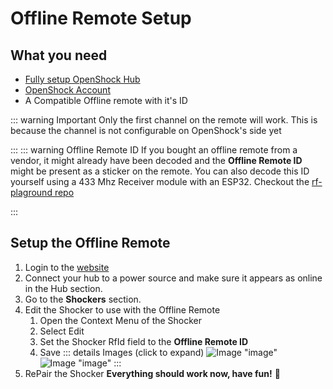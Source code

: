 # Offline Remote Setup

## What you need

- [Fully setup OpenShock Hub](./first-setup.md)
- [OpenShock Account](https://openshock.app/)
- A Compatible Offline remote with it's ID

::: warning Important
Only the first channel on the remote will work. This is because the channel is not configurable on OpenShock's side yet

:::
::: warning Offline Remote ID
If you bought an offline remote from a vendor, it might already have been decoded and the **Offline Remote ID** might be present as a sticker on the remote.
You can also decode this ID yourself using a 433 Mhz Receiver module with an ESP32. Checkout the [rf-plaground repo](https://github.com/OpenShock/rf-playground)

:::
## Setup the Offline Remote
1. Login to the [website](https://openshock.app/)
2. Connect your hub to a power source and make sure it appears as online in the Hub section.
2. Go to the **Shockers** section.
3. Edit the Shocker to use with the Offline Remote  
    1. Open the Context Menu of the Shocker
    2. Select Edit
    3. Set the Shocker RfId field to the **Offline Remote ID**
    4. Save
    ::: details Images (click to expand)
![Image "image"](../../static/guides/offline-remote-setup/shockercontextmenu.png)
![Image "image"](../../static/guides/offline-remote-setup/shockerrfidfield.png)
    :::
4. RePair the Shocker
**Everything should work now, have fun!** 🎉